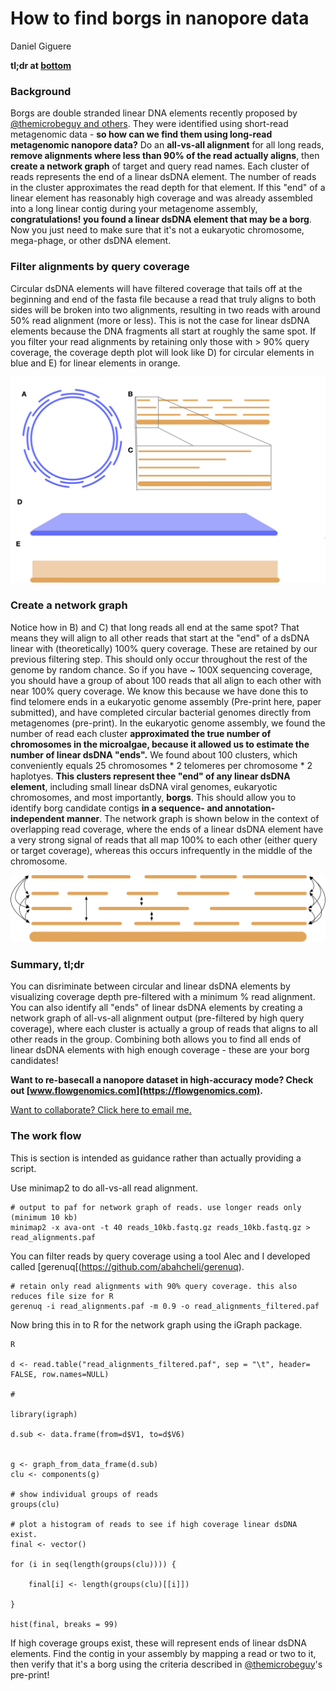 # How to find borgs in nanopore data 

Daniel Giguere 

**tl;dr at [bottom](https://github.com/dgiguer/how-to-find-nanopore-borgs#summary-tldr)**

### Background 

Borgs are double stranded linear DNA elements recently proposed by [@themicrobeguy and others](https://twitter.com/themicrobeguy/status/1414202238537449473). They were identified using short-read metagenomic data - **so how can we find them using long-read metagenomic nanopore data?** Do an **all-vs-all alignment** for all long reads, **remove alignments where less than 90% of the read actually aligns**, then **create a network graph** of target and query read names. Each cluster of reads represents the end of a linear dsDNA element. The number of reads in the cluster approximates the read depth for that element. If this "end" of a linear element has reasonably high coverage and was already assembled into a long linear contig during your metagenome assembly, **congratulations! you found a linear dsDNA element that may be a borg**. Now you just need to make sure that it's not a eukaryotic chromosome, mega-phage, or other dsDNA element. 

### Filter alignments by query coverage

Circular dsDNA elements will have filtered coverage that tails off at the beginning and end of the fasta file because a read that truly aligns to both sides will be broken into two alignments, resulting in two reads with around 50% read alignment (more or less). This is not the case for linear dsDNA elements because the DNA fragments all start at roughly the same spot. If you filter your read alignments by retaining only those with > 90% query coverage, the coverage depth plot will look like D) for circular elements in blue and E) for linear elements in orange. 

![figure1](figs/coverage_figure.png)

### Create a network graph 

Notice how in B) and C) that long reads all end at the same spot? That means they will align to all other reads that start at the "end" of a dsDNA linear with (theoretically) 100% query coverage. These are retained by our previous filtering step. This should only occur throughout the rest of the genome by random chance. So if you have ~ 100X sequencing coverage, you should have a group of about 100 reads that all align to each other with near 100% query coverage. We know this because we have done this to find telomere ends in a eukaryotic genome assembly (Pre-print here, paper submitted), and have completed circular bacterial genomes directly from metagenomes (pre-print). In the eukaryotic genome assembly, we found the number of read each cluster **approximated the true number of chromosomes in the microalgae, because it allowed us to estimate the number of linear dsDNA "ends".** We found about 100 clusters, which conveniently equals 25 chromosomes * 2 telomeres per chromosome * 2 haplotyes. **This clusters represent thee "end" of any linear dsDNA element**, including small linear dsDNA viral genomes, eukaryotic chromosomes, and most importantly, **borgs**. This should allow you to identify borg candidate contigs **in a sequence- and annotation-independent manner**. The network graph is shown below in the context of overlapping read coverage, where the ends of a linear dsDNA element have a very strong signal of reads that all map 100% to each other (either query or target coverage), whereas this occurs infrequently in the middle of the chromosome.

![figure2](figs/network_graph.png)

### Summary, tl;dr 

You can disriminate between circular and linear dsDNA elements by visualizing coverage depth pre-filtered with a minimum % read alignment. You can also identify all "ends" of linear dsDNA elements by creating a network graph of all-vs-all alignment output (pre-filtered by high query coverage), where each cluster is actually a group of reads that aligns to all other reads in the group. Combining both allows you to find all ends of linear dsDNA elements with high enough coverage - these are your borg candidates!

**Want to re-basecall a nanopore dataset in high-accuracy mode? Check out [www.flowgenomics.com](https://flowgenomics.com).**

[Want to collaborate? Click here to email me.](mailto:dgiguer@uwo.ca)

### The work flow 

This is section is intended as guidance rather than actually providing a script. 

Use minimap2 to do all-vs-all read alignment. 

```
# output to paf for network graph of reads. use longer reads only (minimum 10 kb)
minimap2 -x ava-ont -t 40 reads_10kb.fastq.gz reads_10kb.fastq.gz > read_alignments.paf
```

You can filter reads by query coverage using a tool Alec and I developed called [gerenuq[(https://github.com/abahcheli/gerenuq). 

```
# retain only read alignments with 90% query coverage. this also reduces file size for R
gerenuq -i read_alignments.paf -m 0.9 -o read_alignments_filtered.paf
```

Now bring this in to R for the network graph using the iGraph package. 

```
R

d <- read.table("read_alignments_filtered.paf", sep = "\t", header= FALSE, row.names=NULL)

# 

library(igraph)

d.sub <- data.frame(from=d$V1, to=d$V6)


g <- graph_from_data_frame(d.sub)
clu <- components(g)

# show individual groups of reads 
groups(clu)

# plot a histogram of reads to see if high coverage linear dsDNA exist.  
final <- vector()

for (i in seq(length(groups(clu)))) {
    
    final[i] <- length(groups(clu)[[i]])
    
}

hist(final, breaks = 99)
```

If high coverage groups exist, these will represent ends of linear dsDNA elements. Find the contig in your assembly by mapping a read or two to it, then verify that it's a borg using the criteria described in [@themicrobeguy](https://twitter.com/themicrobeguy)'s pre-print!
 

